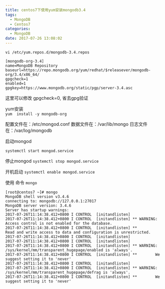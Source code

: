 ```yaml
---
title: centos7下使用yum安装mongodb3.4
tags:
  - MongoDB
  - Centos7
categories:
  - MongoDB
date: 2017-07-26 13:08:02
---
```



`vi /etc/yum.repos.d/mongodb-3.4.repos`

```
[mongodb-org-3.4]
name=MongoDB Repository
baseurl=https://repo.mongodb.org/yum/redhat/$releasever/mongodb-org/3.4/x86_64/
gpgcheck=1
enabled=1
gpgkey=https://www.mongodb.org/static/pgp/server-3.4.asc
```

这里可以修改 gpgcheck=0, 省去gpg验证

yum安装   
`yum  install -y mongodb-org`

配置文件在：/etc/mongod.conf  数据文件在：/var/lib/mongo  日志文件在：/var/log/mongodb  

启动mongod 

`systemctl start mongod.service`

停止mongod
`systemctl stop mongod.service`

开机启动 
`systemctl enable mongod.service`

使用 命令  `mongo`
```
[root@centos7 ~]# mongo
MongoDB shell version v3.4.6
connecting to: mongodb://127.0.0.1:27017
MongoDB server version: 3.4.6
Server has startup warnings: 
2017-07-26T11:14:38.412+0800 I CONTROL  [initandlisten] 
2017-07-26T11:14:38.412+0800 I CONTROL  [initandlisten] ** WARNING: Access control is not enabled for the database.
2017-07-26T11:14:38.412+0800 I CONTROL  [initandlisten] **          Read and write access to data and configuration is unrestricted.
2017-07-26T11:14:38.412+0800 I CONTROL  [initandlisten] 
2017-07-26T11:14:38.412+0800 I CONTROL  [initandlisten] 
2017-07-26T11:14:38.412+0800 I CONTROL  [initandlisten] ** WARNING: /sys/kernel/mm/transparent_hugepage/enabled is 'always'.
2017-07-26T11:14:38.412+0800 I CONTROL  [initandlisten] **        We suggest setting it to 'never'
2017-07-26T11:14:38.412+0800 I CONTROL  [initandlisten] 
2017-07-26T11:14:38.412+0800 I CONTROL  [initandlisten] ** WARNING: /sys/kernel/mm/transparent_hugepage/defrag is 'always'.
2017-07-26T11:14:38.412+0800 I CONTROL  [initandlisten] **        We suggest setting it to 'never'
```